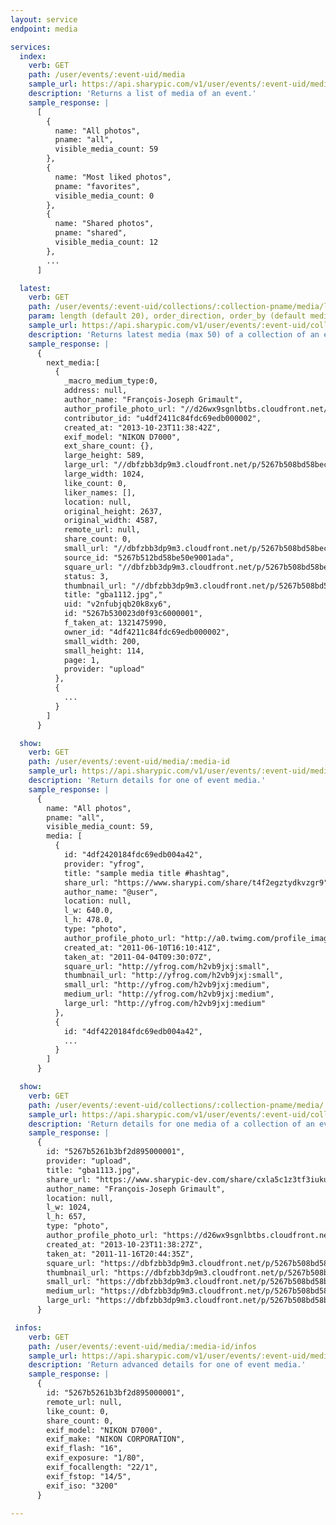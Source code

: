 ```yaml
---
layout: service
endpoint: media

services:
  index:
    verb: GET
    path: /user/events/:event-uid/media
    sample_url: https://api.sharypic.com/v1/user/events/:event-uid/media.json?api_key=API_KEY
    description: 'Returns a list of media of an event.'
    sample_response: |
      [
        {
          name: "All photos",
          pname: "all",
          visible_media_count: 59
        },
        {
          name: "Most liked photos",
          pname: "favorites",
          visible_media_count: 0
        },
        {
          name: "Shared photos",
          pname: "shared",
          visible_media_count: 12
        },
        ...
      ]

  latest:
    verb: GET
    path: /user/events/:event-uid/collections/:collection-pname/media/lastest
    param: length (default 20), order_direction, order_by (default media.taken_at), scoped_to
    sample_url: https://api.sharypic.com/v1/user/events/:event-uid/collections/all/media/latest.json?api_key=API_KEY
    description: 'Returns latest media (max 50) of a collection of an event.'
    sample_response: |
      {
        next_media:[
          {
            _macro_medium_type:0,
            address: null,
            author_name: "François-Joseph Grimault",
            author_profile_photo_url: "//d26wx9sgnlbtbs.cloudfront.net/p_user/4df2411c84fdc69edb000002/square-fjg-hackfwd.jpg?1355501526",
            contributor_id: "u4df2411c84fdc69edb000002",
            created_at: "2013-10-23T11:38:42Z",
            exif_model: "NIKON D7000",
            ext_share_count: {},
            large_height: 589,
            large_url: "//dbfzbb3dp9m3.cloudfront.net/p/5267b508bd58becca10018f9/5267b512bd58be50e9001ada/5267b530023d0f93c6000001/large-gba111220131023-22334-sczp3s.jpg?1382528307",
            large_width: 1024,
            like_count: 0,
            liker_names: [],
            location: null,
            original_height: 2637,
            original_width: 4587,
            remote_url: null,
            share_count: 0,
            small_url: "//dbfzbb3dp9m3.cloudfront.net/p/5267b508bd58becca10018f9/5267b512bd58be50e9001ada/5267b530023d0f93c6000001/small-gba111220131023-22334-sczp3s.jpg?1382528307",
            source_id: "5267b512bd58be50e9001ada",
            square_url: "//dbfzbb3dp9m3.cloudfront.net/p/5267b508bd58becca10018f9/5267b512bd58be50e9001ada/5267b530023d0f93c6000001/square-gba111220131023-22334-sczp3s.jpg?1382528307",
            status: 3,
            thumbnail_url: "//dbfzbb3dp9m3.cloudfront.net/p/5267b508bd58becca10018f9/5267b512bd58be50e9001ada/5267b530023d0f93c6000001/thumbnail-gba111220131023-22334-sczp3s.jpg?1382528307",
            title: "gba1112.jpg","
            uid: "v2nfubjqb20k8xy6",
            id: "5267b530023d0f93c6000001",
            f_taken_at: 1321475990,
            owner_id: "4df4211c84fdc69edb000002",
            small_width: 200,
            small_height: 114,
            page: 1,
            provider: "upload"
          },
          {
            ...
          }
        ]
      }

  show:
    verb: GET
    path: /user/events/:event-uid/media/:media-id
    sample_url: https://api.sharypic.com/v1/user/events/:event-uid/media/:media-id.json?api_key=API_KEY
    description: 'Return details for one of event media.'
    sample_response: |
      {
        name: "All photos",
        pname: "all",
        visible_media_count: 59,
        media: [
          {
            id: "4df2420184fdc69edb004a42",
            provider: "yfrog",
            title: "sample media title #hashtag",
            share_url: "https://www.sharypi.com/share/t4f2egztydkvzgr9",
            author_name: "@user",
            location: null,
            l_w: 640.0,
            l_h: 478.0,
            type: "photo",
            author_profile_photo_url: "http://a0.twimg.com/profile_images/1707731634/mipworld2012-twitter-128x128_normal.png",
            created_at: "2011-06-10T16:10:41Z",
            taken_at: "2011-04-04T09:30:07Z",
            square_url: "http://yfrog.com/h2vb9jxj:small",
            thumbnail_url: "http://yfrog.com/h2vb9jxj:small",
            small_url: "http://yfrog.com/h2vb9jxj:medium",
            medium_url: "http://yfrog.com/h2vb9jxj:medium",
            large_url: "http://yfrog.com/h2vb9jxj:medium"
          },
          {
            id: "4df4220184fdc69edb004a42",
            ...
          }
        ]
      }

  show:
    verb: GET
    path: /user/events/:event-uid/collections/:collection-pname/media/:media-id
    sample_url: https://api.sharypic.com/v1/user/events/:event-uid/collections/favorites/media/:media-id.json?api_key=API_KEY
    description: 'Return details for one media of a collection of an event.'
    sample_response: |
      {
        id: "5267b5261b3bf2d895000001",
        provider: "upload",
        title: "gba1113.jpg",
        share_url: "https://www.sharypic-dev.com/share/cxla5c1z3tf3iuku",
        author_name: "François-Joseph Grimault",
        location: null,
        l_w: 1024,
        l_h: 657,
        type: "photo",
        author_profile_photo_url: "https://d26wx9sgnlbtbs.cloudfront.net/p_user/4df2411c84fdc69edb000002/square-fjg-hackfwd.jpg?1355501526",
        created_at: "2013-10-23T11:38:27Z",
        taken_at: "2011-11-16T20:44:35Z",
        square_url: "https://dbfzbb3dp9m3.cloudfront.net/p/5267b508bd58becca10018f9/5267b512bd58be50e9001ada/5267b5261b3bf2d895000001/square-gba111320131023-24870-1yhllob.jpg?1382528296",
        thumbnail_url: "https://dbfzbb3dp9m3.cloudfront.net/p/5267b508bd58becca10018f9/5267b512bd58be50e9001ada/5267b5261b3bf2d895000001/thumbnail-gba111320131023-24870-1yhllob.jpg?1382528296",
        small_url: "https://dbfzbb3dp9m3.cloudfront.net/p/5267b508bd58becca10018f9/5267b512bd58be50e9001ada/5267b5261b3bf2d895000001/small-gba111320131023-24870-1yhllob.jpg?1382528296",
        medium_url: "https://dbfzbb3dp9m3.cloudfront.net/p/5267b508bd58becca10018f9/5267b512bd58be50e9001ada/5267b5261b3bf2d895000001/medium-gba111320131023-24870-1yhllob.jpg?1382528296",
        large_url: "https://dbfzbb3dp9m3.cloudfront.net/p/5267b508bd58becca10018f9/5267b512bd58be50e9001ada/5267b5261b3bf2d895000001/large-gba111320131023-24870-1yhllob.jpg?1382528296"
      }

 infos:
    verb: GET
    path: /user/events/:event-uid/media/:media-id/infos
    sample_url: https://api.sharypic.com/v1/user/events/:event-uid/media/:media-id/infos.json?api_key=API_KEY
    description: 'Return advanced details for one of event media.'
    sample_response: |
      {
        id: "5267b5261b3bf2d895000001",
        remote_url: null,
        like_count: 0,
        share_count: 0,
        exif_model: "NIKON D7000",
        exif_make: "NIKON CORPORATION",
        exif_flash: "16",
        exif_exposure: "1/80",
        exif_focallength: "22/1",
        exif_fstop: "14/5",
        exif_iso: "3200"
      }

---
```

